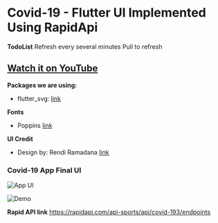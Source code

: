 # Covid-19 - Flutter UI Implemented Using RapidApi

**TodoList**
Refresh every several minutes
Pull to refresh

## [Watch it on YouTube](https://youtu.be/zx6uMCoW2gQ)

**Packages we are using:**

- flutter_svg: [link](https://pub.dev/packages/flutter_svg)

**Fonts**

- Poppins [link](https://fonts.google.com/specimen/Poppins)

**UI Credit**

- Design by: Rendi Ramadana [link](https://www.uplabs.com/posts/coronavirus-information-concept)

### Covid-19 App Final UI

![App UI](/covid_19.png)


![Demo](https://user-images.githubusercontent.com/5730051/79185949-8acf3c80-7e42-11ea-984d-b098cfee5cd1.gif)

**Rapid API link**
https://rapidapi.com/api-sports/api/covid-193/endpoints
